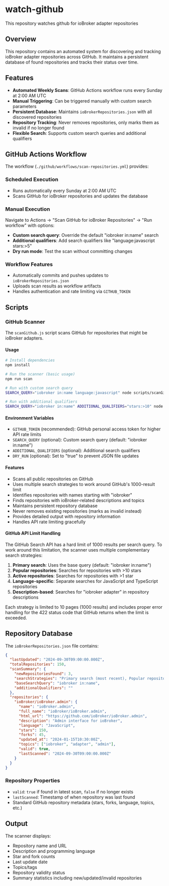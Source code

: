 # watch-github
This repository watches github for ioBroker adapter repositories

## Overview

This repository contains an automated system for discovering and tracking ioBroker adapter repositories across GitHub. It maintains a persistent database of found repositories and tracks their status over time.

## Features

- **Automated Weekly Scans**: GitHub Actions workflow runs every Sunday at 2:00 AM UTC
- **Manual Triggering**: Can be triggered manually with custom search parameters
- **Persistent Database**: Maintains `ioBrokerRepositories.json` with all discovered repositories
- **Repository Tracking**: Never removes repositories, only marks them as invalid if no longer found
- **Flexible Search**: Supports custom search queries and additional qualifiers

## GitHub Actions Workflow

The workflow (`./github/workflows/scan-repositories.yml`) provides:

### Scheduled Execution
- Runs automatically every Sunday at 2:00 AM UTC
- Scans GitHub for ioBroker repositories and updates the database

### Manual Execution
Navigate to Actions → "Scan GitHub for ioBroker Repositories" → "Run workflow" with options:

- **Custom search query**: Override the default "iobroker in:name" search
- **Additional qualifiers**: Add search qualifiers like "language:javascript stars:>5"  
- **Dry run mode**: Test the scan without committing changes

### Workflow Features
- Automatically commits and pushes updates to `ioBrokerRepositories.json`
- Uploads scan results as workflow artifacts
- Handles authentication and rate limiting via `GITHUB_TOKEN`

## Scripts

### GitHub Scanner

The `scanGithub.js` script scans GitHub for repositories that might be ioBroker adapters.

#### Usage

```bash
# Install dependencies
npm install

# Run the scanner (basic usage)
npm run scan

# Run with custom search query
SEARCH_QUERY="iobroker in:name language:javascript" node scripts/scanGithub.js

# Run with additional qualifiers
SEARCH_QUERY="iobroker in:name" ADDITIONAL_QUALIFIERS="stars:>10" node scripts/scanGithub.js
```

#### Environment Variables

- `GITHUB_TOKEN` (recommended): GitHub personal access token for higher API rate limits
- `SEARCH_QUERY` (optional): Custom search query (default: "iobroker in:name")
- `ADDITIONAL_QUALIFIERS` (optional): Additional search qualifiers
- `DRY_RUN` (optional): Set to "true" to prevent JSON file updates

#### Features

- Scans all public repositories on GitHub
- Uses multiple search strategies to work around GitHub's 1000-result limit
- Identifies repositories with names starting with "iobroker"
- Finds repositories with ioBroker-related descriptions and topics
- Maintains persistent repository database
- Never removes existing repositories (marks as invalid instead)
- Provides detailed output with repository information
- Handles API rate limiting gracefully

#### GitHub API Limit Handling

The GitHub Search API has a hard limit of 1000 results per search query. To work around this limitation, the scanner uses multiple complementary search strategies:

1. **Primary search**: Uses the base query (default: "iobroker in:name")
2. **Popular repositories**: Searches for repositories with >10 stars
3. **Active repositories**: Searches for repositories with >1 star
4. **Language-specific**: Separate searches for JavaScript and TypeScript repositories
5. **Description-based**: Searches for "iobroker adapter" in repository descriptions

Each strategy is limited to 10 pages (1000 results) and includes proper error handling for the 422 status code that GitHub returns when the limit is exceeded.

## Repository Database

The `ioBrokerRepositories.json` file contains:

```json
{
  "lastUpdated": "2024-09-30T09:00:00.000Z",
  "totalRepositories": 150,
  "scanSummary": {
    "newRepositoriesFound": 3,
    "searchStrategies": "Primary search (most recent), Popular repositories (>10 stars), Active repositories (>1 star), JavaScript repositories, TypeScript repositories, Repositories with adapter in description",
    "baseSearchQuery": "iobroker in:name",
    "additionalQualifiers": ""
  },
  "repositories": {
    "ioBroker/ioBroker.admin": {
      "name": "ioBroker.admin",
      "full_name": "ioBroker/ioBroker.admin",
      "html_url": "https://github.com/ioBroker/ioBroker.admin",
      "description": "Admin interface for ioBroker",
      "language": "JavaScript", 
      "stars": 150,
      "forks": 45,
      "updated_at": "2024-01-15T10:30:00Z",
      "topics": ["iobroker", "adapter", "admin"],
      "valid": true,
      "lastScanned": "2024-09-30T09:00:00.000Z"
    }
  }
}
```

### Repository Properties

- `valid`: `true` if found in latest scan, `false` if no longer exists
- `lastScanned`: Timestamp of when repository was last found
- Standard GitHub repository metadata (stars, forks, language, topics, etc.)

## Output

The scanner displays:
- Repository name and URL
- Description and programming language
- Star and fork counts
- Last update date
- Topics/tags
- Repository validity status
- Summary statistics including new/updated/invalid repositories
